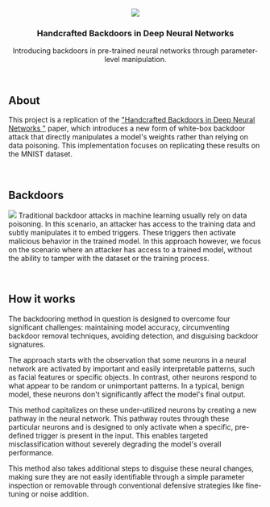 <!--- Banner -->
<br />
<p align="center">
<a href="#"><img src="https://i.ibb.co/fXpNrGq/image.png"></a>
<h3 align="center">Handcrafted Backdoors in Deep Neural Networks</h3>
<p align="center">Introducing backdoors in pre-trained neural networks through parameter-level manipulation.</p>

<!--- About --><br />
## About

This project is a replication of the ["Handcrafted Backdoors in Deep Neural Networks
"](https://arxiv.org/abs/2106.04690) paper, which introduces a new form of white-box backdoor attack that directly manipulates a model's weights rather than relying on data poisoning. This implementation focuses on replicating these results on the MNIST dataset.

<!--- Backdoors --><br />
## Backdoors
<a href="#"><img src="https://i.ibb.co/2vtFjVG/image.png"></a>
Traditional backdoor attacks in machine learning usually rely on data poisoning. In this scenario, an attacker has access to the training data and subtly manipulates it to embed triggers. These triggers then activate malicious behavior in the trained model. In this approach however, we focus on the scenario where an attacker has access to a trained model, without the ability to tamper with the dataset or the training process.

<!--- How it works --><br />
## How it works
The backdooring method in question is designed to overcome four significant challenges: maintaining model accuracy, circumventing backdoor removal techniques, avoiding detection, and disguising backdoor signatures.

The approach starts with the observation that some neurons in a neural network are activated by important and easily interpretable patterns, such as facial features or specific objects. In contrast, other neurons respond to what appear to be random or unimportant patterns. In a typical, benign model, these neurons don't significantly affect the model's final output.

This method capitalizes on these under-utilized neurons by creating a new pathway in the neural network. This pathway routes through these particular neurons and is designed to only activate when a specific, pre-defined trigger is present in the input. This enables targeted misclassification without severely degrading the model's overall performance.

This method also takes additional steps to disguise these neural changes, making sure they are not easily identifiable through a simple parameter inspection or removable through conventional defensive strategies like fine-tuning or noise addition.
